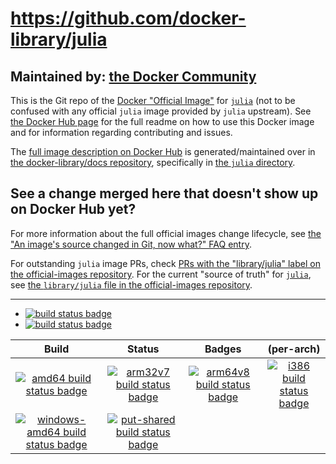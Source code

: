 # https://github.com/docker-library/julia

## Maintained by: [the Docker Community](https://github.com/docker-library/julia)

This is the Git repo of the [Docker "Official Image"](https://github.com/docker-library/official-images#what-are-official-images) for [`julia`](https://hub.docker.com/_/julia/) (not to be confused with any official `julia` image provided by `julia` upstream). See [the Docker Hub page](https://hub.docker.com/_/julia/) for the full readme on how to use this Docker image and for information regarding contributing and issues.

The [full image description on Docker Hub](https://hub.docker.com/_/julia/) is generated/maintained over in [the docker-library/docs repository](https://github.com/docker-library/docs), specifically in [the `julia` directory](https://github.com/docker-library/docs/tree/master/julia).

## See a change merged here that doesn't show up on Docker Hub yet?

For more information about the full official images change lifecycle, see [the "An image's source changed in Git, now what?" FAQ entry](https://github.com/docker-library/faq#an-images-source-changed-in-git-now-what).

For outstanding `julia` image PRs, check [PRs with the "library/julia" label on the official-images repository](https://github.com/docker-library/official-images/labels/library%2Fjulia). For the current "source of truth" for [`julia`](https://hub.docker.com/_/julia/), see [the `library/julia` file in the official-images repository](https://github.com/docker-library/official-images/blob/master/library/julia).

---

-	[![build status badge](https://img.shields.io/github/workflow/status/docker-library/julia/GitHub%20CI/master?label=GitHub%20CI)](https://github.com/docker-library/julia/actions?query=workflow%3A%22GitHub+CI%22+branch%3Amaster)
-	[![build status badge](https://img.shields.io/jenkins/s/https/doi-janky.infosiftr.net/job/update.sh/job/julia.svg?label=Automated%20update.sh)](https://doi-janky.infosiftr.net/job/update.sh/job/julia/)

| Build | Status | Badges | (per-arch) |
|:-:|:-:|:-:|:-:|
| [![amd64 build status badge](https://img.shields.io/jenkins/s/https/doi-janky.infosiftr.net/job/multiarch/job/amd64/job/julia.svg?label=amd64)](https://doi-janky.infosiftr.net/job/multiarch/job/amd64/job/julia/) | [![arm32v7 build status badge](https://img.shields.io/jenkins/s/https/doi-janky.infosiftr.net/job/multiarch/job/arm32v7/job/julia.svg?label=arm32v7)](https://doi-janky.infosiftr.net/job/multiarch/job/arm32v7/job/julia/) | [![arm64v8 build status badge](https://img.shields.io/jenkins/s/https/doi-janky.infosiftr.net/job/multiarch/job/arm64v8/job/julia.svg?label=arm64v8)](https://doi-janky.infosiftr.net/job/multiarch/job/arm64v8/job/julia/) | [![i386 build status badge](https://img.shields.io/jenkins/s/https/doi-janky.infosiftr.net/job/multiarch/job/i386/job/julia.svg?label=i386)](https://doi-janky.infosiftr.net/job/multiarch/job/i386/job/julia/) |
| [![windows-amd64 build status badge](https://img.shields.io/jenkins/s/https/doi-janky.infosiftr.net/job/multiarch/job/windows-amd64/job/julia.svg?label=windows-amd64)](https://doi-janky.infosiftr.net/job/multiarch/job/windows-amd64/job/julia/) | [![put-shared build status badge](https://img.shields.io/jenkins/s/https/doi-janky.infosiftr.net/job/put-shared/job/light/job/julia.svg?label=put-shared)](https://doi-janky.infosiftr.net/job/put-shared/job/light/job/julia/) |

<!-- THIS FILE IS GENERATED BY https://github.com/docker-library/docs/blob/master/generate-repo-stub-readme.sh -->
